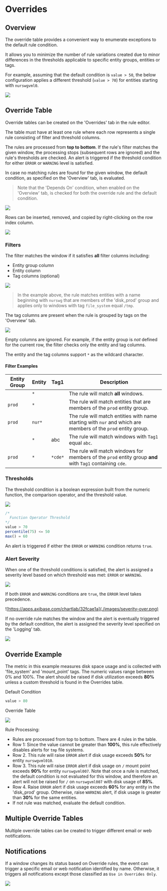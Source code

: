 # Overrides

## Overview

The override table provides a convenient way to enumerate exceptions to the default rule condition.

It allows you to minimize the number of rule variations created due to minor differences in the thresholds applicable to specific entity groups, entities or tags.

For example, assuming that the default condition is `value > 50`, the below configuration applies a different threshold (`value > 70`) for entities starting with `nurswgvml0`.

![](./images/rule-row.png)

## Override Table

Override tables can be created on the 'Overrides' tab in the rule editor.

The table must have at least one rule where each row represents a single rule consisting of filter and threshold columns.

The rules are processed from **top to bottom**. If the rule's filter matches the given window, the processing stops (subsequent rows are ignored) and the rule's thresholds are checked. An alert is triggered if the threshold condition for either `ERROR` or `WARNING` level is satisfied.

In case no matching rules are found for the given window, the default condition, as specified on the 'Overview' tab, is evaluated.

> Note that the 'Depends On' condition, when enabled on the 'Overview' tab, is checked for both the override rule and the default condition.

![](./images/override-columns.png)

Rows can be inserted, removed, and copied by right-clicking on the row index column.

![](./images/override-row-control.png)

### Filters

The filter matches the window if it satisfies **all** filter columns including:

* Entity group column
* Entity column
* Tag columns (optional)

![](./images/override-rule-filter.png)

> In the example above, the rule matches entities with a name beginning with `nurswg` that are members of the 'disk_prod' group and applies only to windows with  tag `file_system` equal `/tmp`.

The tag columns are present when the rule is grouped by tags on the 'Overview' tab.

![](./images/override-tag-columns-group.png)

Empty columns are ignored. For example, if the entity group is _not_ defined for the current row, the filter checks only the entity and tag columns.

The entity and the tag columns support `*` as the wildcard character.

#### Filter Examples

| Entity Group | Entity | Tag1 | Description |
|---|---|---|---|
| | `*` | | The rule will match **all** windows.|
| `prod` | `*` | | The rule will match entities that are members of the `prod` entity group.|
| `prod` | `nur*`| | The rule will match entities with name starting with `nur` and which are members of the `prod` entity group.|
|  | `*` | abc | The rule will match windows with `Tag1` equal `abc`.|
| `prod` | `*` | `*cde*` | The rule will match windows for members of the `prod` entity group **and** with `Tag1` containing `cde`.|

### Thresholds

The threshold condition is a boolean expression built from the numeric function, the comparison operator, and the threshold value.

![](./images/override-operators.png)

```javascript
/*
  Function Operator Threshold
*/
value > 70
percentile(75) <= 50
max() = 60
```

An alert is triggered if either the `ERROR` or `WARNING` condition returns `true`.

### Alert Severity

When one of the threshold conditions is satisfied, the alert is assigned a severity level based on which threshold was met: `ERROR` or `WARNING`.

![](./images/severity-rule.png)

If both `ERROR` and `WARNING` conditions are `true`, the `ERROR` level takes precedence.

![https://apps.axibase.com/chartlab/32fcae1a](./images/severity-over.png)

If no override rule matches the window and the alert is eventually triggered by the default condition, the alert is assigned the severity level specified on the 'Logging' tab.

![](./images/logging-severity.png)

## Override Example

The metric in this example measures disk space usage and is collected with 'file_system' and 'mount_point' tags. The numeric values range between 0% and 100%. The alert should be raised if disk utilization exceeds **80%** unless a custom threshold is found in the Overrides table.

Default Condition

```java
value > 80
```

Override Table

![](./images/override-example.png)

Rule Processing:

* Rules are processed from top to bottom. There are 4 rules in the table.
* Row 1: Since the value cannot be greater than **100%**, this rule effectively disables alerts for `tmp` file systems.
* Row 2. This rule will raise `ERROR` alert if disk usage exceeds **50%** for entity `nurswgvml010`.
* Row 3. This rule will raise `ERROR` alert if disk usage on `/` mount point exceeds **90%** for entity `nurswgvml007`. Note that once a rule is matched, the default condition is not evaluated for this window, and therefore an alert will not be raised for `/` on `nurswgvml007` with disk usage of **85%**.
* Row 4. Raise `ERROR` alert if disk usage exceeds **60%** for any entity in the 'disk_prod' group. Otherwise, raise `WARNING` alert, if disk usage is greater than **30%** for the same entities.
* If not rule was matched, evaluate the default condition.

## Multiple Override Tables

Multiple override tables can be created to trigger different email or web notifications.

## Notifications

If a window changes its status based on Override rules, the event can trigger a specific email or web notification identified by name. Otherwise, it triggers all notifications except those classified as `Use in Overrides Only`.

![](./images/override-notification.png)
